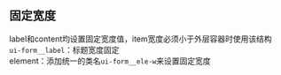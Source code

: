 ## 固定宽度

label和content均设置固定宽度值，item宽度必须小于外层容器时使用该结构       
`ui-form__label`：标题宽度固定     
element：添加统一的类名`ui-form__ele-w`来设置固定宽度 





